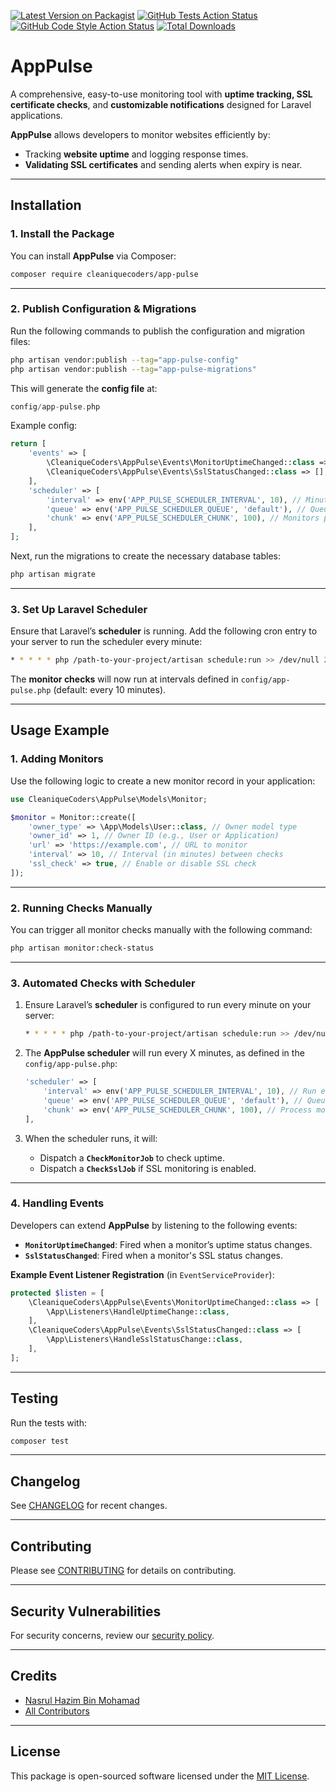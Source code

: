 [![Latest Version on Packagist](https://img.shields.io/packagist/v/cleaniquecoders/app-pulse.svg?style=flat-square)](https://packagist.org/packages/cleaniquecoders/app-pulse) [![GitHub Tests Action Status](https://img.shields.io/github/actions/workflow/status/cleaniquecoders/app-pulse/run-tests.yml?branch=main&label=tests&style=flat-square)](https://github.com/cleaniquecoders/app-pulse/actions?query=workflow%3Arun-tests+branch%3Amain) [![GitHub Code Style Action Status](https://img.shields.io/github/actions/workflow/status/cleaniquecoders/app-pulse/fix-php-code-style-issues.yml?branch=main&label=code%20style&style=flat-square)](https://github.com/cleaniquecoders/app-pulse/actions?query=workflow%3A"Fix+PHP+code+style+issues"+branch%3Amain) [![Total Downloads](https://img.shields.io/packagist/dt/cleaniquecoders/app-pulse.svg?style=flat-square)](https://packagist.org/packages/cleaniquecoders/app-pulse)

# **AppPulse**

A comprehensive, easy-to-use monitoring tool with **uptime tracking, SSL certificate checks**, and **customizable notifications** designed for Laravel applications.

**AppPulse** allows developers to monitor websites efficiently by:

- Tracking **website uptime** and logging response times.
- **Validating SSL certificates** and sending alerts when expiry is near.

---

## **Installation**

### 1. **Install the Package**

You can install **AppPulse** via Composer:

```bash
composer require cleaniquecoders/app-pulse
```

---

### 2. **Publish Configuration & Migrations**

Run the following commands to publish the configuration and migration files:

```bash
php artisan vendor:publish --tag="app-pulse-config"
php artisan vendor:publish --tag="app-pulse-migrations"
```

This will generate the **config file** at:

```php
config/app-pulse.php
```

Example config:

```php
return [
    'events' => [
        \CleaniqueCoders\AppPulse\Events\MonitorUptimeChanged::class => [],
        \CleaniqueCoders\AppPulse\Events\SslStatusChanged::class => [],
    ],
    'scheduler' => [
        'interval' => env('APP_PULSE_SCHEDULER_INTERVAL', 10), // Minutes between checks
        'queue' => env('APP_PULSE_SCHEDULER_QUEUE', 'default'), // Queue to use
        'chunk' => env('APP_PULSE_SCHEDULER_CHUNK', 100), // Monitors per batch
    ],
];
```

Next, run the migrations to create the necessary database tables:

```bash
php artisan migrate
```

---

### 3. **Set Up Laravel Scheduler**

Ensure that Laravel’s **scheduler** is running. Add the following cron entry to your server to run the scheduler every minute:

```bash
* * * * * php /path-to-your-project/artisan schedule:run >> /dev/null 2>&1
```

The **monitor checks** will now run at intervals defined in `config/app-pulse.php` (default: every 10 minutes).

---

## **Usage Example**

### 1. **Adding Monitors**

Use the following logic to create a new monitor record in your application:

```php
use CleaniqueCoders\AppPulse\Models\Monitor;

$monitor = Monitor::create([
    'owner_type' => \App\Models\User::class, // Owner model type
    'owner_id' => 1, // Owner ID (e.g., User or Application)
    'url' => 'https://example.com', // URL to monitor
    'interval' => 10, // Interval (in minutes) between checks
    'ssl_check' => true, // Enable or disable SSL check
]);
```

---

### 2. **Running Checks Manually**

You can trigger all monitor checks manually with the following command:

```bash
php artisan monitor:check-status
```

---

### 3. **Automated Checks with Scheduler**

1. Ensure Laravel’s **scheduler** is configured to run every minute on your server:

   ```bash
   * * * * * php /path-to-your-project/artisan schedule:run >> /dev/null 2>&1
   ```

2. The **AppPulse scheduler** will run every X minutes, as defined in the `config/app-pulse.php`:

   ```php
   'scheduler' => [
       'interval' => env('APP_PULSE_SCHEDULER_INTERVAL', 10), // Run every 10 minutes
       'queue' => env('APP_PULSE_SCHEDULER_QUEUE', 'default'), // Queue to use
       'chunk' => env('APP_PULSE_SCHEDULER_CHUNK', 100), // Process monitors in batches
   ],
   ```

3. When the scheduler runs, it will:
   - Dispatch a **`CheckMonitorJob`** to check uptime.
   - Dispatch a **`CheckSslJob`** if SSL monitoring is enabled.

---

### 4. **Handling Events**

Developers can extend **AppPulse** by listening to the following events:

- **`MonitorUptimeChanged`**: Fired when a monitor’s uptime status changes.
- **`SslStatusChanged`**: Fired when a monitor's SSL status changes.

**Example Event Listener Registration** (in `EventServiceProvider`):

```php
protected $listen = [
    \CleaniqueCoders\AppPulse\Events\MonitorUptimeChanged::class => [
        \App\Listeners\HandleUptimeChange::class,
    ],
    \CleaniqueCoders\AppPulse\Events\SslStatusChanged::class => [
        \App\Listeners\HandleSslStatusChange::class,
    ],
];
```

---

## **Testing**

Run the tests with:

```bash
composer test
```

---

## **Changelog**

See [CHANGELOG](CHANGELOG.md) for recent changes.

---

## **Contributing**

Please see [CONTRIBUTING](CONTRIBUTING.md) for details on contributing.

---

## **Security Vulnerabilities**

For security concerns, review our [security policy](../../security/policy).

---

## **Credits**

- [Nasrul Hazim Bin Mohamad](https://github.com/nasrulhazim)
- [All Contributors](../../contributors)

---

## **License**

This package is open-sourced software licensed under the [MIT License](LICENSE.md).
